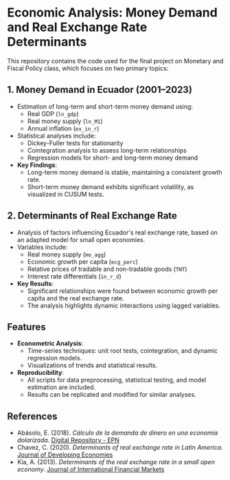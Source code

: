 # Economic Analysis: Money Demand and Real Exchange Rate Determinants

This repository contains the code used for the final project on Monetary and Fiscal Policy class, which focuses on two primary topics:

## 1. Money Demand in Ecuador (2001–2023)
- Estimation of long-term and short-term money demand using:
  - Real GDP (`ln_gdp`)
  - Real money supply (`ln_M1`)
  - Annual inflation (`ex_in_r`)
- Statistical analyses include:
  - Dickey-Fuller tests for stationarity
  - Cointegration analysis to assess long-term relationships
  - Regression models for short- and long-term money demand
- **Key Findings**:
  - Long-term money demand is stable, maintaining a consistent growth rate.
  - Short-term money demand exhibits significant volatility, as visualized in CUSUM tests.

## 2. Determinants of Real Exchange Rate
- Analysis of factors influencing Ecuador's real exchange rate, based on an adapted model for small open economies.
- Variables include:
  - Real money supply (`mo_agg`)
  - Economic growth per capita (`ecg_perc`)
  - Relative prices of tradable and non-tradable goods (`TNT`)
  - Interest rate differentials (`in_r_d`)
- **Key Results**:
  - Significant relationships were found between economic growth per capita and the real exchange rate.
  - The analysis highlights dynamic interactions using lagged variables.

## Features
- **Econometric Analysis**:
  - Time-series techniques: unit root tests, cointegration, and dynamic regression models.
  - Visualizations of trends and statistical results.
- **Reproducibility**:
  - All scripts for data preprocessing, statistical testing, and model estimation are included.
  - Results can be replicated and modified for similar analyses.

## References
- Abásolo, E. (2018). *Cálculo de la demanda de dinero en una economía dolarizada*. [Digital Repository - EPN](https://bibdigital.epn.edu.ec/handle/15000/19235)
- Chavez, C. (2020). *Determinants of real exchange rate in Latin America*. [Journal of Developing Economies](https://e-journal.unair.ac.id/JDE/index)
- Kia, A. (2013). *Determinants of the real exchange rate in a small open economy*. [Journal of International Financial Markets](https://doi.org/10.1016/j.intfin.2012.09.001)
